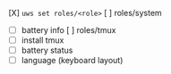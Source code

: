 [X] `uws set roles/<role>`
[ ] roles/system
  * [ ] battery info
[ ] roles/tmux
  * [ ] install tmux
  * [ ] battery status
  * [ ] language (keyboard layout)
